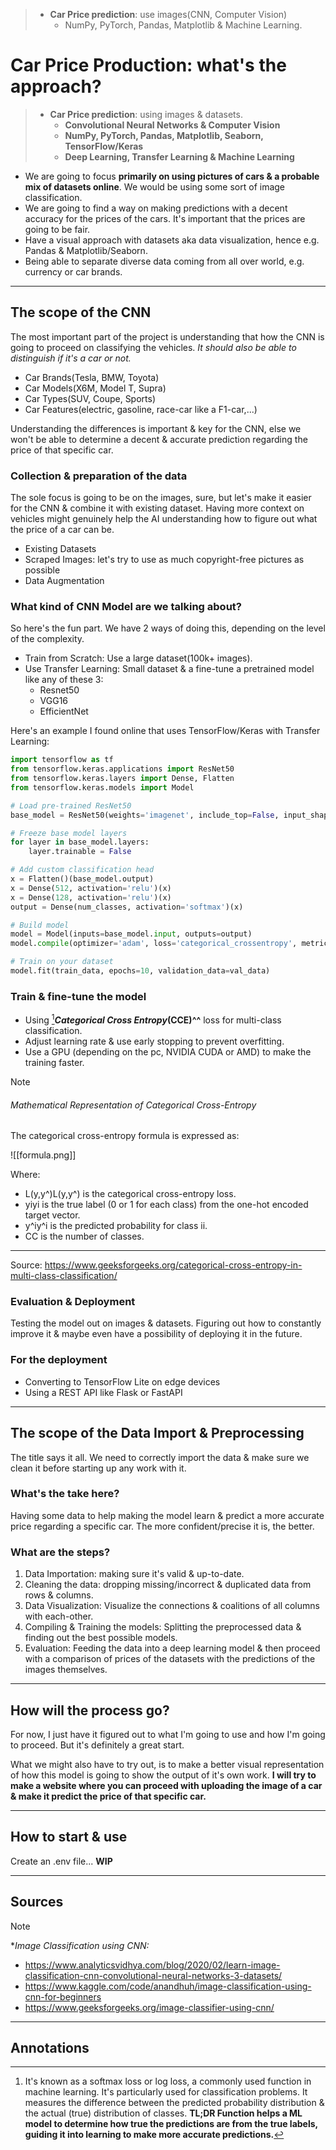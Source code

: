 > - **Car Price prediction**: use images(CNN, Computer Vision)
> 	- NumPy, PyTorch, Pandas, Matplotlib & Machine Learning.

# Car Price Production: what's the approach?

> - **Car Price prediction**: using images & datasets.
> 	- **Convolutional Neural Networks & Computer Vision**
> 	- **NumPy, PyTorch, Pandas, Matplotlib, Seaborn, TensorFlow/Keras**
> 	- **Deep Learning, Transfer Learning & Machine Learning**

- We are going to focus **primarily on using pictures of cars & a probable mix of datasets online**. We would be using some sort of image classification.
- We are going to find a way on making predictions with a decent accuracy for the prices of the cars. It's important that the prices are going to be fair.
- Have a visual approach with datasets aka data visualization, hence e.g. Pandas & Matplotlib/Seaborn.
- Being able to separate diverse data coming from all over world, e.g. currency or car brands.


---

## The scope of the CNN 

The most important part of the project is understanding that how the CNN is going to proceed on classifying the vehicles. *It should also be able to distinguish if it's a car or not.*

- Car Brands(Tesla, BMW, Toyota)
- Car Models(X6M, Model T, Supra)
- Car Types(SUV, Coupe, Sports)
- Car Features(electric, gasoline, race-car like a F1-car,...)

Understanding the differences is important & key for the CNN, else we won't be able to determine a decent & accurate prediction regarding the price of that specific car.

### Collection & preparation of the data

The sole focus is going to be on the images, sure, but let's make it easier for the CNN & combine it with existing dataset. Having more context on vehicles might genuinely help the AI understanding how to figure out what the price of a car can be.

- Existing Datasets
- Scraped Images: let's try to use as much copyright-free pictures as possible
- Data Augmentation


### What kind of CNN Model are we talking about?

So here's the fun part. We have 2 ways of doing this, depending on the level of the complexity.

- Train from Scratch: Use a large dataset(100k+ images).
- Use Transfer Learning: Small dataset & a fine-tune a pretrained model like any of these 3:
	- Resnet50
	- VGG16
	- EfficientNet

Here's an example I found online that uses TensorFlow/Keras with Transfer Learning:
```python
import tensorflow as tf
from tensorflow.keras.applications import ResNet50
from tensorflow.keras.layers import Dense, Flatten
from tensorflow.keras.models import Model

# Load pre-trained ResNet50
base_model = ResNet50(weights='imagenet', include_top=False, input_shape=(224, 224, 3))

# Freeze base model layers
for layer in base_model.layers:
    layer.trainable = False

# Add custom classification head
x = Flatten()(base_model.output)
x = Dense(512, activation='relu')(x)
x = Dense(128, activation='relu')(x)
output = Dense(num_classes, activation='softmax')(x)

# Build model
model = Model(inputs=base_model.input, outputs=output)
model.compile(optimizer='adam', loss='categorical_crossentropy', metrics=['accuracy'])

# Train on your dataset
model.fit(train_data, epochs=10, validation_data=val_data)

```


### Train & fine-tune the model

- Using [^1]***Categorical Cross Entropy*(CCE)^^** loss for multi-class classification.
- Adjust learning rate & use early stopping to prevent overfitting.
- Use a GPU (depending on the pc, NVIDIA CUDA or AMD) to make the training faster.

> [!NOTE]
> 
> ###### Mathematical Representation of Categorical Cross-Entropy
> 
> The categorical cross-entropy formula is expressed as:
> 
> ![[formula.png]]
> 
> Where:
> 
> - L(y,y^)L(y,y^​) is the categorical cross-entropy loss.
> - yiyi​ is the true label (0 or 1 for each class) from the one-hot encoded target vector.
> - y^iy^​i​ is the predicted probability for class ii.
> - CC is the number of classes.
> ---
> Source: https://www.geeksforgeeks.org/categorical-cross-entropy-in-multi-class-classification/


### Evaluation & Deployment

Testing the model out on images & datasets. Figuring out how to constantly improve it & maybe even have a possibility of deploying it in the future.

### For the deployment
- Converting to TensorFlow Lite on edge devices
- Using a REST API like Flask or FastAPI


----

## The scope of the Data Import & Preprocessing

The title says it all. We need to correctly import the data & make sure we clean it before starting up any work with it.


### What's the take here?

Having some data to help making the model learn & predict a more accurate price regarding a specific car. The more confident/precise it is, the better.

### What are the steps?

1. Data Importation: making sure it's valid & up-to-date.
2. Cleaning the data: dropping missing/incorrect & duplicated data from rows & columns.
3. Data Visualization: Visualize the connections & coalitions of all columns with each-other. 
4. Compiling & Training the models: Splitting the preprocessed data & finding out the best possible models.
5. Evaluation: Feeding the data into a deep learning model & then proceed with a comparison of prices of the datasets with the predictions of the images themselves.


---

## How will the process go?

For now, I just have it figured out to what I'm going to use and how I'm going to proceed. But it's definitely a great start. 

What we might also have to try out, is to make a better visual representation of how this model is going to show the output of it's own work. 
**I will try to make a website where you can proceed with uploading the image of a car & make it predict the price of that specific car.**


---

## How to start & use

Create an .env file... **WIP**


---

## Sources

> [!NOTE]
> 
> **Image Classification using CNN:*
> - https://www.analyticsvidhya.com/blog/2020/02/learn-image-classification-cnn-convolutional-neural-networks-3-datasets/
> - https://www.kaggle.com/code/anandhuh/image-classification-using-cnn-for-beginners
> - https://www.geeksforgeeks.org/image-classifier-using-cnn/
> 

---

## Annotations

[^1]: It's known as a softmax loss or log loss, a commonly used function in machine learning. It's particularly used for classification problems. It measures the difference between the predicted probability distribution & the actual (true) distribution of classes. 
	**TL;DR Function helps a ML model to determine how true the predictions are from the true labels, guiding it into learning to make more accurate predictions.**
